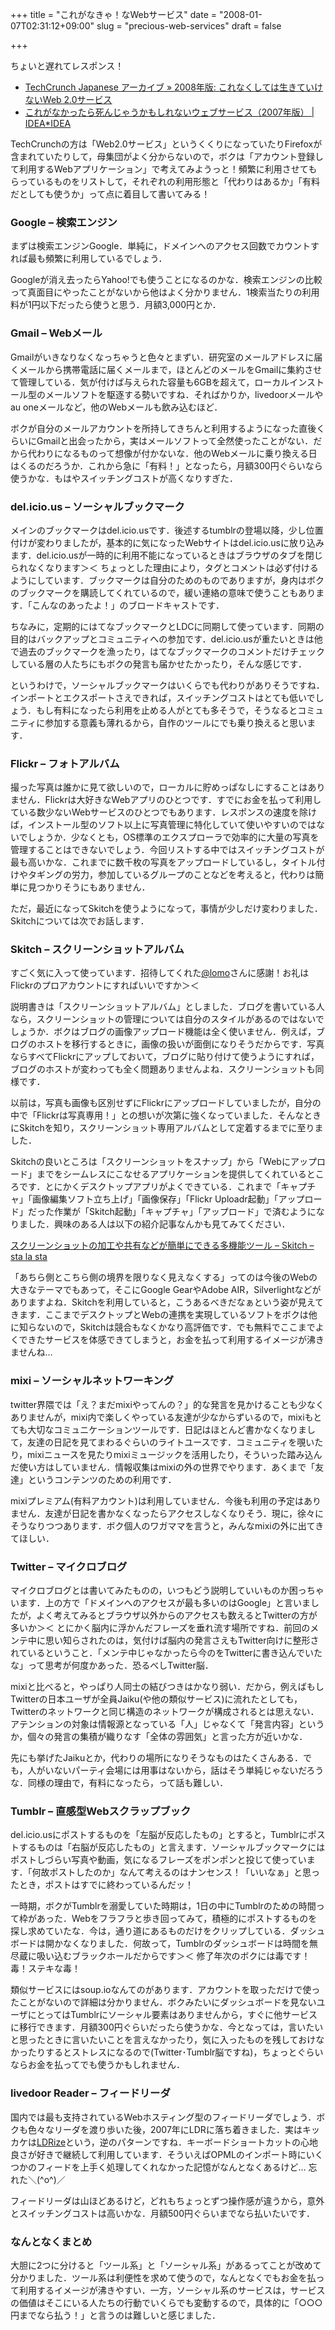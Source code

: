+++
title = "これがなきゃ！なWebサービス"
date = "2008-01-07T02:31:12+09:00"
slug = "precious-web-services"
draft = false

+++

<p>ちょいと遅れてレスポンス！</p>
<ul>
<li><a href="http://jp.techcrunch.com/archives/2008-web-20-companies-i-couldnt-live-without/">TechCrunch Japanese アーカイブ » 2008年版: これなくしては生きていけないWeb 2.0サービス</a></li>
<li><a href="http://www.ideaxidea.com/archives/2008/01/2007_3.html">これがなかったら死んじゃうかもしれないウェブサービス（2007年版） | IDEA*IDEA</a></li>
</ul>
<p>TechCrunchの方は「Web2.0サービス」というくくりになっていたりFirefoxが含まれていたりして，母集団がよく分からないので，ボクは「アカウント登録して利用するWebアプリケーション」で考えてみようっと！頻繁に利用させてもらっているものをリストして，それぞれの利用形態と「代わりはあるか」「有料だとしても使うか」って点に着目して書いてみる！</p>
<h3>Google &#8211; 検索エンジン</h3>
<p>まずは検索エンジンGoogle．単純に，ドメインへのアクセス回数でカウントすれば最も頻繁に利用しているでしょう．</p>
<p>Googleが消え去ったらYahoo!でも使うことになるのかな．検索エンジンの比較って真面目にやったことがないから他はよく分かりません．1検索当たりの利用料が1円以下だったら使うと思う．月額3,000円とか．</p>
<h3>Gmail &#8211; Webメール</h3>
<p>Gmailがいきなりなくなっちゃうと色々とまずい．研究室のメールアドレスに届くメールから携帯電話に届くメールまで，ほとんどのメールをGmailに集約させて管理している．気が付けば与えられた容量も6GBを超えて，ローカルインストール型のメールソフトを駆逐する勢いですね．そればかりか，livedoorメールやau oneメールなど，他のWebメールも飲み込むほど．</p>
<p>ボクが自分のメールアカウントを所持してきちんと利用するようになった直後くらいにGmailと出会ったから，実はメールソフトって全然使ったことがない．だから代わりになるものって想像が付かないな．他のWebメールに乗り換える日はくるのだろうか．これから急に「有料！」となったら，月額300円ぐらいなら使うかな．もはやスイッチングコストが高くなりすぎた．</p>
<h3>del.icio.us &#8211; ソーシャルブックマーク</h3>
<p>メインのブックマークはdel.icio.usです．後述するtumblrの登場以降，少し位置付けが変わりましたが，基本的に気になったWebサイトはdel.icio.usに放り込みます．del.icio.usが一時的に利用不能になっているときはブラウザのタブを閉じられなくなります＞＜ ちょっとした理由により，タグとコメントは必ず付けるようにしています．ブックマークは自分のためのものでありますが，身内はボクのブックマークを購読してくれているので，緩い連絡の意味で使うこともあります．「こんなのあったよ！」のブロードキャストです．</p>
<p>ちなみに，定期的にはてなブックマークとLDCに同期して使っています．同期の目的はバックアップとコミュニティへの参加です．del.icio.usが重たいときは他で過去のブックマークを漁ったり，はてなブックマークのコメントだけチェックしている層の人たちにもボクの発言も届かせたかったり，そんな感じです．</p>
<p>というわけで，ソーシャルブックマークはいくらでも代わりがありそうですね．インポートとエクスポートさえできれば，スイッチングコストはとても低いでしょう．もし有料になったら利用を止める人がとても多そうで，そうなるとコミュニティに参加する意義も薄れるから，自作のツールにでも乗り換えると思います．</p>
<h3>Flickr &#8211; フォトアルバム</h3>
<p>撮った写真は誰かに見て欲しいので，ローカルに貯めっぱなしにすることはありません．Flickrは大好きなWebアプリのひとつです．すでにお金を払って利用している数少ないWebサービスのひとつでもあります．レスポンスの速度を除けば，インストール型のソフト以上に写真管理に特化していて使いやすいのではないでしょうか．少なくとも，OS標準のエクスプローラで効率的に大量の写真を管理することはできないでしょう．今回リストする中ではスイッチングコストが最も高いかな．これまでに数千枚の写真をアップロードしているし，タイトル付けやタギングの労力，参加しているグループのことなどを考えると，代わりは簡単に見つかりそうにもありません．</p>
<p>ただ，最近になってSkitchを使うようになって，事情が少しだけ変わりました．Skitchについては次でお話します．</p>
<h3>Skitch &#8211; スクリーンショットアルバム</h3>
<p>すごく気に入って使っています．招待してくれた<a href="http://twitter.com/lomo">@lomo</a>さんに感謝！お礼はFlickrのプロアカウントにすればいいですか＞＜</p>
<p>説明書きは「スクリーンショットアルバム」としました．ブログを書いている人なら，スクリーンショットの管理については自分のスタイルがあるのではないでしょうか．ボクはブログの画像アップロード機能は全く使いません．例えば，ブログのホストを移行するときに，画像の扱いが面倒になりそうだからです．写真ならすべてFlickrにアップしておいて，ブログに貼り付けて使うようにすれば，ブログのホストが変わっても全く問題ありませんよね．スクリーンショットも同様です．</p>
<p>以前は，写真も画像も区別せずにFlickrにアップロードしていましたが，自分の中で「Flickrは写真専用！」との想いが次第に強くなっていました．そんなときにSkitchを知り，スクリーンショット専用アルバムとして定着するまでに至りました．</p>
<p>Skitchの良いところは「スクリーンショットをスナップ」から「Webにアップロード」までをシームレスにこなせるアプリケーションを提供してくれているところです．とにかくデスクトップアプリがよくできている．これまで「キャプチャ」「画像編集ソフト立ち上げ」「画像保存」「Flickr Uploadr起動」「アップロード」だった作業が「Skitch起動」「キャプチャ」「アップロード」で済むようになりました．興味のある人は以下の紹介記事なんかも見てみてください．</p>
<p><a href="http://d.hatena.ne.jp/starocker/20070707/p1">スクリーンショットの加工や共有などが簡単にできる多機能ツール &#8211; Skitch &#8211; sta la sta</a></p>
<p>「あちら側とこちら側の境界を限りなく見えなくする」ってのは今後のWebの大きなテーマでもあって，そこにGoogle GearやAdobe AIR，Silverlightなどがありますよね．Skitchを利用していると，こうあるべきだなぁという姿が見えてきます．ここまでデスクトップとWebの連携を実現しているソフトをボクは他に知らないので，Skitchは競合もなくかなり高評価です．でも無料でここまでよくできたサービスを体感できてしまうと，お金を払って利用するイメージが沸きませんね…</p>
<h3>mixi &#8211; ソーシャルネットワーキング</h3>
<p>twitter界隈では「え？まだmixiやってんの？」的な発言を見かけることも少なくありませんが，mixi内で楽しくやっている友達が少なからずいるので，mixiもとても大切なコミュニケーションツールです．日記はほとんど書かなくなりまして，友達の日記を見てまわるぐらいのライトユースです．コミュニティを覗いたり，mixiニュースを見たりmixiミュージックを活用したり，そういった踏み込んだ使い方はしていません．情報収集はmixiの外の世界でやります．あくまで「友達」というコンテンツのための利用です．</p>
<p>mixiプレミアム(有料アカウント)は利用していません．今後も利用の予定はありません．友達が日記を書かなくなったらアクセスしなくなりそう．現に，徐々にそうなりつつあります．ボク個人のワガママを言うと，みんなmixiの外に出てきてほしい．</p>
<h3>Twitter &#8211; マイクロブログ</h3>
<p>マイクロブログとは書いてみたものの，いつもどう説明していいものか困っちゃいます．上の方で「ドメインへのアクセスが最も多いのはGoogle」と言いましたが，よく考えてみるとブラウザ以外からのアクセスも数えるとTwitterの方が多いか＞＜ とにかく脳内に浮かんだフレーズを垂れ流す場所ですね．前回のメンテ中に思い知らされたのは，気付けば脳内の発言さえもTwitter向けに整形されているということ．「メンテ中じゃなかったら今のをTwitterに書き込んでいたな」って思考が何度かあった．恐るべしTwitter脳．</p>
<p>mixiと比べると，やっぱり人同士の結びつきはかなり弱い．だから，例えばもしTwitterの日本ユーザが全員Jaiku(や他の類似サービス)に流れたとしても，Twitterのネットワークと同じ構造のネットワークが構成されるとは思えない．アテンションの対象は情報源となっている「人」じゃなくて「発言内容」というか，個々の発言の集積が織りなす「全体の雰囲気」と言った方が近いかな．</p>
<p>先にも挙げたJaikuとか，代わりの場所になりそうなものはたくさんある．でも，人がいないパーティ会場には用事はないから，話はそう単純じゃないだろうな．同様の理由で，有料になったら，って話も難しい．</p>
<h3>Tumblr &#8211; 直感型Webスクラップブック</h3>
<p>del.icio.usにポストするものを「左脳が反応したもの」とすると，Tumblrにポストするものは「右脳が反応したもの」と言えます．ソーシャルブックマークにはポストしづらい写真や動画，気になるフレーズをポンポンと投じて使っています．「何故ポストしたのか」なんて考えるのはナンセンス！「いいなぁ」と思ったとき，ポストはすでに終わっているんだッ！</p>
<p>一時期，ボクがTumblrを溺愛していた時期は，1日の中にTumblrのための時間って枠があった．Webをフラフラと歩き回ってみて，積極的にポストするものを探し求めていたな．今は，通り道にあるものだけをクリップしている．ダッシュボードは開かなくなりました．何故って，Tumblrのダッシュボードは時間を無尽蔵に吸い込むブラックホールだからです＞＜ 修了年次のボクには毒です！毒！ステキな毒！</p>
<p>類似サービスにはsoup.ioなんてのがあります．アカウントを取っただけで使ったことがないので詳細は分かりません．ボクみたいにダッシュボードを見ないユーザにとってはTumblrにソーシャル要素はありませんから，すぐに他サービスに移行できます．月額300円ぐらいだったら使うかな．今となっては，言いたいと思ったときに言いたいことを言えなかったり，気に入ったものを残しておけなかったりするとストレスになるので(Twitter･Tumblr脳ですね)，ちょっとぐらいならお金を払ってでも使うかもしれません．</p>
<h3>livedoor Reader &#8211; フィードリーダ</h3>
<p>国内では最も支持されているWebホスティング型のフィードリーダでしょう．ボクも色々なリーダを渡り歩いた後，2007年にLDRに落ち着きました．実はキッカケは<a href="http://white.s151.xrea.com/wiki/index.php?script%2FLDRize">LDRize</a>という，逆のパターンですね．キーボードショートカットの心地良さが好きで継続して利用しています．そういえばOPMLのインポート時にいくつかのフィードを上手く処理してくれなかった記憶がなんとなくあるけど… 忘れた＼(^o^)／</p>
<p>フィードリーダは山ほどあるけど，どれもちょっとずつ操作感が違うから，意外とスイッチングコストは高いかな．月額500円ぐらいまでなら払いたいです．</p>
<h3>なんとなくまとめ</h3>
<p>大胆に2つに分けると「ツール系」と「ソーシャル系」があるってことが改めて分かりました．ツール系は利便性を求めて使うので，なんとなくでもお金を払って利用するイメージが沸きやすい．一方，ソーシャル系のサービスは，サービスの価値はそこにいる人たちの行動でいくらでも変動するので，具体的に「○○○円までなら払う！」と言うのは難しいと感じました．</p>
